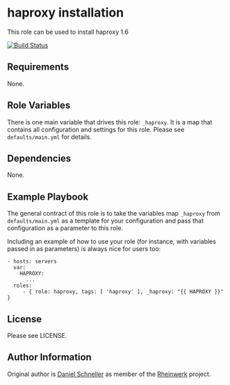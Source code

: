 haproxy installation
=========

This role can be used to install haproxy 1.6

[![Build Status](https://github.com/Rheinwerk/ansible-role-haproxy16/actions/workflows/ci.yml/badge.svg)](https://github.com/Rheinwerk/ansible-role-haproxy16/actions/workflows/ci.yml)

Requirements
------------

None.

Role Variables
--------------

There is one main variable that drives this role: `_haproxy`. It is a map that contains all configuration and settings for this role.
Please see `defaults/main.yml` for details.

Dependencies
------------

None.


Example Playbook
----------------

The general contract of this role is to take the variables map `_haproxy` from `defaults/main.yml` as a template for your configuration and pass that configuration as a parameter to this role.

Including an example of how to use your role (for instance, with variables passed in as parameters) is always nice for users too:

    - hosts: servers
      var:
        HAPROXY:
          ...
      roles:
         - { role: haproxy, tags: [ 'haproxy' ], _haproxy: "{{ HAPROXY }}" }

License
-------

Please see LICENSE.

Author Information
------------------

Original author is [Daniel Schneller](https://github.com/dschneller) as member of the [Rheinwerk](https://github.com/Rheinwerk) project.

